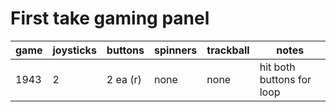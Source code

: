 # First take gaming panel

| game | joysticks | buttons | spinners | trackball | notes |
| --- | --- | --- | --- | --- | --- |
| 1943 | 2 | 2 ea (r) | none | none | hit both buttons for loop |
